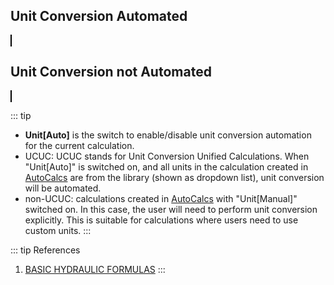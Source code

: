<script setup>
  import CalcEmbeder from '../components/calc-embeder.vue'

  const calcData0 = {
    title: 'Basic Hydraulic Motor/Pump Calculations (UCUC)',
    calcUrl: 'c-20221014.040003275-e3d-0794e3-542bf0'
  }

  const calcData1 = {
    title: 'Basic Hydraulic Motor/Pump Calculations (no UCUC)',
    calcUrl: 'c-20221014.040221037-e3d-0944d7-5789b5'
  }

</script>

## Unit Conversion Automated

<CalcEmbeder :calcData="calcData0"
  width="100%" :iframeHeight="800" style="border:1px solid black;">
</CalcEmbeder>

## Unit Conversion not Automated

<CalcEmbeder :calcData="calcData1"
  width="100%" :iframeHeight="1050" style="border:1px solid black;">
</CalcEmbeder>

::: tip
- **Unit[Auto]** is the switch to enable/disable unit conversion automation for the current calculation.
- UCUC: UCUC stands for Unit Conversion Unified Calculations. When "Unit[Auto]" is switched on, and all units in the calculation created in [AutoCalcs](https://v2.donwen.com) are from the library (shown as dropdown list), unit conversion will be automated.
- non-UCUC: calculations created in [AutoCalcs](https://v2.donwen.com) with "Unit[Manual]" switched on. In this case, the user will need to perform unit conversion explicitly. This is suitable for calculations where users need to use custom units.
:::

::: tip References
1. [BASIC HYDRAULIC FORMULAS](https://flodraulic.com/formulae/basic-hydraulic-formulas)
:::